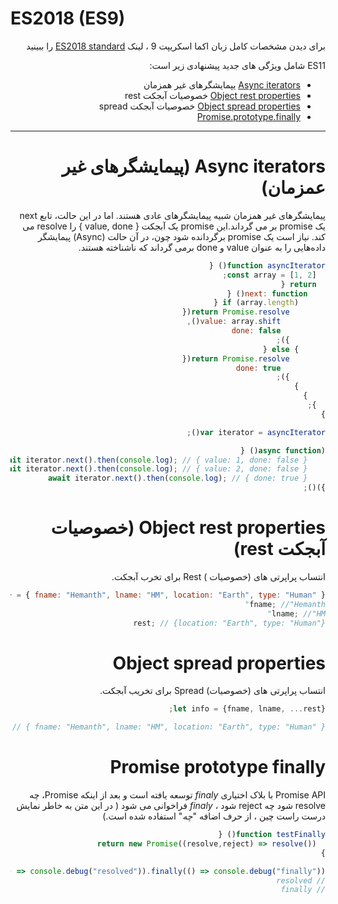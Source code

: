 <div dir="rtl">
<span dir="ltr">

# ES2018 (ES9)
</span>

برای دیدن مشخصات کامل زبان اکما اسکریپت 9 ، لینک [ES2018 standard](http://www.ecma-international.org/ecma-262/9.0/) را ببینید  

ES11 شامل ویژگی های جدید پیشنهادی زیر است:

<!-- START doctoc generated TOC please keep comment here to allow auto update -->
<!-- DON'T EDIT THIS SECTION, INSTEAD RE-RUN doctoc TO UPDATE -->

- [Async iterators](#async-iterators) یپمایشگرهای غیر همزمان
- [Object rest properties](#object-rest-properties) خصوصیات آبجکت rest
- [Object spread properties](#object-spread-properties) خصوصیات آبجکت spread
- [Promise.prototype.finally](#promise-prototype-finally) 

<!-- END doctoc generated TOC please keep comment here to allow auto update -->
---

# Async iterators (پیمایشگرهای غیر عمزمان)
پیمایشگرهای غیر همزمان شبیه پیمایشگرهای عادی هستند. اما در این حالت، تابع next یک promise بر می گرداند.این promise یک آبجکت { value, done } را resolve می کند. نیاز است یک promise برگردانده شود چون، در آن حالت (Async) پیمایشگر داده‌هایی را به عنوان value و done برمی گرداند که ناشناخته هستند.

```js
function asyncIterator() {
  const array = [1, 2];
  return {
    next: function() {
      if (array.length) {
        return Promise.resolve({
          value: array.shift(),
          done: false
        });
      } else {
        return Promise.resolve({
          done: true
        });
      }
    }
  };
}

var iterator = asyncIterator();

(async function() {
    await iterator.next().then(console.log); // { value: 1, done: false }
    await iterator.next().then(console.log); // { value: 2, done: false }
    await iterator.next().then(console.log); // { done: true }
})();
```

# Object rest properties (خصوصیات آبجکت rest)
انتساب پراپرتی های (خصوصیات ) Rest برای تخرب آبجکت.

```js
let { fname, lname, ...rest } = { fname: "Hemanth", lname: "HM", location: "Earth", type: "Human" };
fname; //"Hemanth"
lname; //"HM"
rest; // {location: "Earth", type: "Human"}
```

# Object spread properties
انتساب پراپرتی های (خصوصیات) Spread برای تخریب آبجکت.
```js
let info = {fname, lname, ...rest};

info; // { fname: "Hemanth", lname: "HM", location: "Earth", type: "Human" }

```

# Promise prototype finally
Promise API با بلاک اختیاری *finaly* توسعه یافته است و بعد از اینکه Promise، چه resolve شود چه reject شود ، *finaly* فراخوانی می شود ( در این متن به خاطر نمایش درست راست چین ، از حرف اضافه "*چه*" استفاده شده است.)
```js
function testFinally() {
  return new Promise((resolve,reject) => resolve())
}

testFinally().then(() => console.debug("resolved")).finally(() => console.debug("finally"))
// resolved
// finally

```
</div>